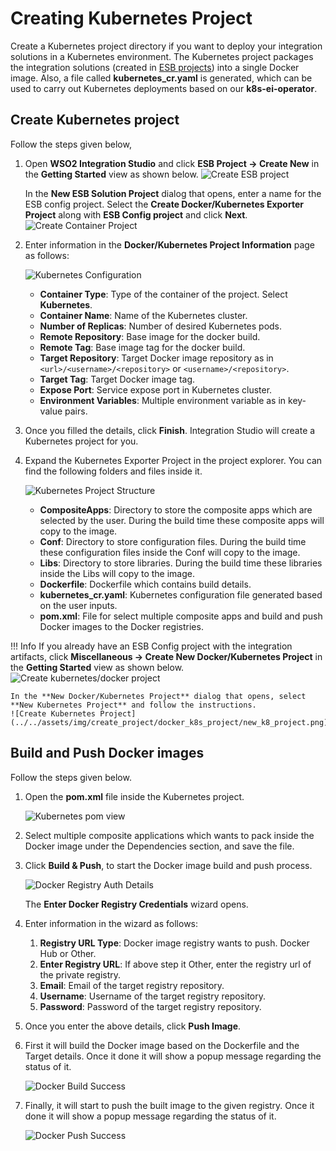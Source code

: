 # Creating Kubernetes Project

Create a Kubernetes project directory if you want to deploy your integration solutions in a Kubernetes environment. The Kubernetes project packages the integration solutions (created in [ESB projects](../../develop/creating-projects)) into a single Docker image. Also, a file called **kubernetes_cr.yaml** is generated, which can be used to carry out Kubernetes deployments based on our **k8s-ei-operator**.

## Create Kubernetes project
Follow the steps given below,

1.  Open **WSO2 Integration Studio** and click **ESB Project → Create New** in the **Getting Started** view as shown below.
    ![Create ESB project](../../assets/img/tutorials/119132413/119132414.png)

    In the **New ESB Solution Project** dialog that opens, enter a name for the ESB config project. Select the **Create Docker/Kubernetes Exporter Project** along with **ESB Config project** and click **Next**.
    ![Create Container Project](../../assets/img/create_project/docker_k8s_project/create-container-project.png)

3.  Enter information in the **Docker/Kubernetes Project Information** page as follows:

    ![Kubernetes Configuration](../../assets/img/create_project/docker_k8s_project/k8s-details.png)

    -   **Container Type**: Type of the container of the project. Select **Kubernetes**.
    -   **Container Name**: Name of the Kubernetes cluster.
    -   **Number of Replicas**: Number of desired Kubernetes pods.
    -   **Remote Repository**:  Base image for the docker build.
    -   **Remote Tag**: Base image tag for the docker build.
    -   **Target Repository**:  Target Docker image repository as in `<url>/<username>/<repository>` or `<username>/<repository>`.
    -   **Target Tag**: Target Docker image tag.
    -   **Expose Port**: Service expose port in Kubernetes cluster.
    -   **Environment Variables**: Multiple environment variable as in key-value pairs.
    
4.  Once you filled the details, click **Finish**. Integration Studio will create a Kubernetes project for you.

5.  Expand the Kubernetes Exporter Project in the project explorer. You can find the following folders and files inside it.

    ![Kubernetes Project Structure](../../assets/img/create_project/docker_k8s_project/k8s-project.png)
    
    -   **CompositeApps**:  Directory to store the composite apps which are selected by the user. During the build time these composite apps will copy to the image.
    -   **Conf**: Directory to store configuration files. During the build time these configuration files inside the Conf will copy to the image.   
    -   **Libs**: Directory to store libraries. During the build time these libraries inside the Libs will copy to the image.
    -   **Dockerfile**: Dockerfile which contains build details.
    -   **kubernetes_cr.yaml**: Kubernetes configuration file generated based on the user inputs.
    -   **pom.xml**: File for select multiple composite apps and build and push Docker images to the Docker registries.

!!! Info
    If you already have an ESB Config project with the integration artifacts, click **Miscellaneous → Create New Docker/Kubernetes Project** in the **Getting Started** view as shown below.
    ![Create kubernetes/docker project](../../assets/img/create_project/docker_k8s_project/kubernetes-docker-project.png)

    In the **New Docker/Kubernetes Project** dialog that opens, select **New Kubernetes Project** and follow the instructions.
    ![Create Kubernetes Project](../../assets/img/create_project/docker_k8s_project/new_k8_project.png)
       
## Build and Push Docker images

Follow the steps given below.

1.  Open the **pom.xml** file inside the Kubernetes project.

    ![Kubernetes pom view](../../assets/img/create_project/docker_k8s_project/k8s-pom.png)
    
2.  Select multiple composite applications which wants to pack inside the Docker image under the Dependencies section, and save the file.
3.  Click **Build & Push**, to start the Docker image build and push process.

    ![Docker Registry Auth Details](../../assets/img/create_project/docker_k8s_project/k8s-auth.png)

    The **Enter Docker Registry Credentials** wizard opens.
    
4.  Enter information in the wizard as follows:
    
    1.  **Registry URL Type**: Docker image registry wants to push. Docker Hub or Other.
    2.  **Enter Registry URL**: If above step it Other, enter the registry url of the private registry.
    3.  **Email**: Email of the target registry repository.
    4.  **Username**: Username of the target registry repository.
    5.  **Password**: Password of the target registry repository.
    
5.  Once you enter the above details, click **Push Image**.

6.  First it will build the Docker image based on the Dockerfile and the Target details. Once it done it will show a popup message regarding the status of it.

    ![Docker Build Success](../../assets/img/create_project/docker_k8s_project/build.png)

7.  Finally, it will start to push the built image to the given registry. Once it done it will show a popup message regarding the status of it.

    ![Docker Push Success](../../assets/img/create_project/docker_k8s_project/push.png)